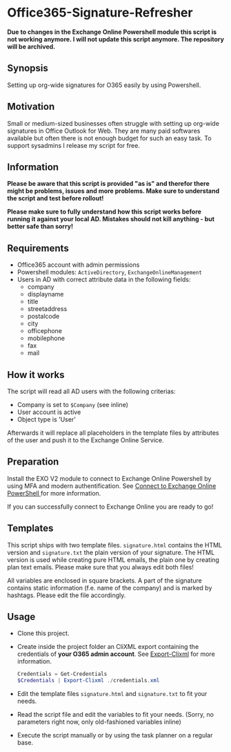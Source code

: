 # Office365-Signature-Refresher

**Due to changes in the Exchange Online Powershell module this script is not working anymore. I will not update this script anymore. The repository will be archived.**

## Synopsis
Setting up org-wide signatures for O365 easily by using Powershell.

## Motivation
Small or medium-sized businesses often struggle with setting up org-wide signatures in Office Outlook for Web. They are many paid softwares available but often there is not enough budget for such an easy task. To support sysadmins I release my script for free.

## Information
**Please be aware that this script is provided "as is" and therefor there might be problems, issues and more problems. Make sure to understand the script and test before rollout!**

**Please make sure to fully understand how this script works before running it against your local AD. Mistakes should not kill anything - but better safe than sorry!**

## Requirements

* Office365 account with admin permissions
* Powershell modules: `ActiveDirectory`, `ExchangeOnlineManagement`
* Users in AD with correct attribute data in the following fields: 
  * company
  * displayname
  * title
  * streetaddress
  * postalcode
  * city
  * officephone
  * mobilephone
  * fax
  * mail

## How it works
The script will read all AD users with the following criterias:
* Company is set to ``$Company`` (see inline)
* User account is active
* Object type is 'User'

Afterwards it will replace all placeholders in the template files by attributes of the user and push it to the Exchange Online Service.

## Preparation
Install the EXO V2 module to connect to Exchange Online Powershell by using MFA and modern authentification. See [Connect to Exchange Online PowerShell
](https://docs.microsoft.com/en-us/powershell/exchange/connect-to-exchange-online-powershell?view=exchange-ps) for more information.

If you can successfully connect to Exchange Online you are ready to go!

## Templates
This script ships with two template files. `signature.html` contains the HTML version and `signature.txt` the plain version of your signature. The HTML version is used while creating pure HTML emails, the plain one by creating plan text emails. Please make sure that you always edit both files!

All variables are enclosed in square brackets. A part of the signature contains static information (f.e. name of the company) and is marked by hashtags. Please edit the file accordingly.

## Usage
* Clone this project.

* Create inside the project folder an CliXML export containing the credentials of **your O365 admin account**. See [Export-Clixml](https://docs.microsoft.com/en-us/powershell/module/microsoft.powershell.utility/export-clixml?view=powershell-7.1) for more information.

  ```powershell
  Credentials = Get-Credentials
  $Credentials | Export-Clixml ./credentials.xml
  ```

* Edit the template files `signature.html` and `signature.txt` to fit your needs.
* Read the script file and edit the variables to fit your needs. (Sorry, no parameters right now, only old-fashioned variables inline)
* Execute the script manually or by using the task planner on a regular base.